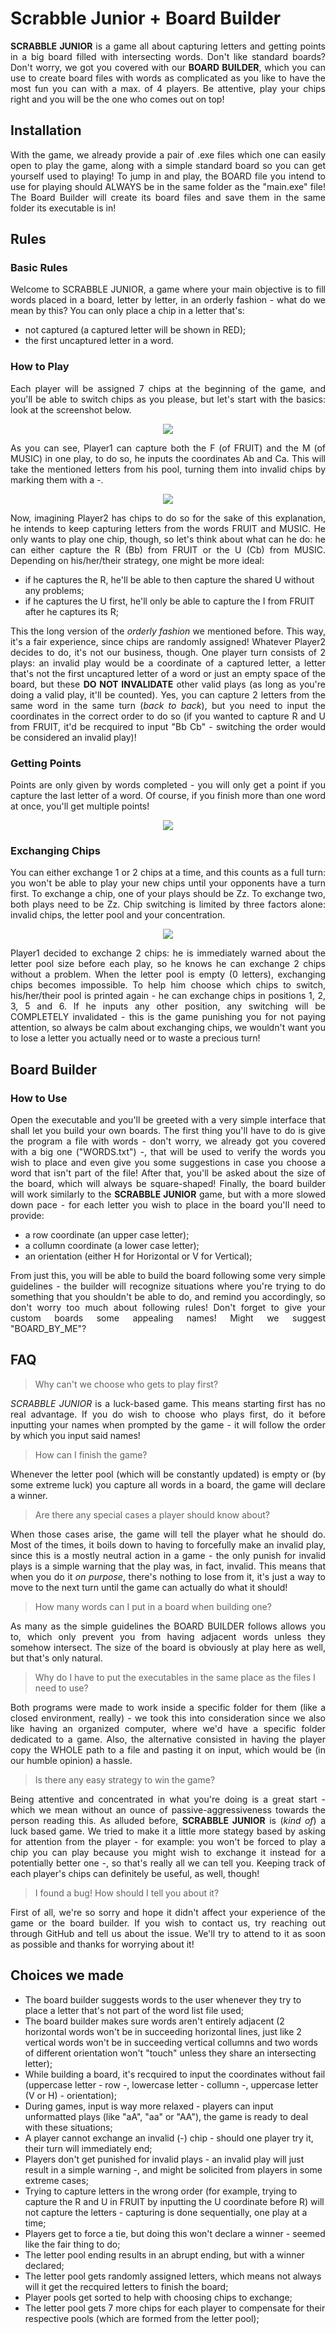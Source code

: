 # Scrabble Junior + Board Builder

<p align="justify">
<strong>SCRABBLE JUNIOR</strong> is a game all about capturing letters and getting points in a big board filled with intersecting words. Don't like standard boards? Don't worry, we got you covered with our <strong>BOARD BUILDER</strong>, which you can use to create board files with words as complicated as you like to have the most fun you can with a max. of 4 players. Be attentive, play your chips right and you will be the one who comes out on top!
</p>

## <strong>Installation</strong>

<p align="justify">
With the game, we already provide a pair of .exe files which one can easily open to play the game, along with a simple standard board so you can get yourself used to playing! To jump in and play, the BOARD file you intend to use for playing should ALWAYS be in the same folder as the "main.exe" file!
The Board Builder will create its board files and save them in the same folder its executable is in!
</p>

## <strong>Rules</strong>

### <strong>Basic Rules</strong>
<p align="justify">
Welcome to SCRABBLE JUNIOR, a game where your main objective is to fill words placed in a board, letter by letter, in an orderly fashion - what do we mean by this? You can only place a chip in a letter that's:<ul>
<li>not captured (a captured letter will be shown in RED);</li>
<li>the first uncaptured letter in a word.</li></ul>
</p>

### <strong>How to Play</strong>
<p align="justify">
Each player will be assigned 7 chips at the beginning of the game, and you'll be able to switch chips as you please, but let's start with the basics: look at the screenshot below.
</p>

<p align="center">
  <img src="https://user-images.githubusercontent.com/64466406/81388100-b1b22300-910f-11ea-8054-a6bd9cb36e6c.png">
</p>

<p align="justify">
As you can see, Player1 can capture both the F (of FRUIT) and the M (of MUSIC) in one play, to do so, he inputs the coordinates Ab and Ca. This will take the mentioned letters from his pool, turning them into invalid chips by marking them with a -.
</p>

<p align="center">
  <img src="https://user-images.githubusercontent.com/64466406/81388458-3ac95a00-9110-11ea-8aae-602e776dddd5.png">
</p>

<p align="justify">
Now, imagining Player2 has chips to do so for the sake of this explanation, he intends to keep capturing letters from the words FRUIT and MUSIC. He only wants to play one chip, though, so let's think about what can he do: he can either capture the R (Bb) from FRUIT or the U (Cb) from MUSIC. Depending on his/her/their strategy, one might be more ideal:
</p>
<ul>
<li>if he captures the R, he'll be able to then capture the shared U without any problems;</li>
<li>if he captures the U first, he'll only be able to capture the I from FRUIT after he captures its R;</li></ul>
<p align="justify">
  This the long version of the <em>orderly fashion</em> we mentioned before. This way, it's a fair experience, since chips are randomly assigned!
Whatever Player2 decides to do, it's not our business, though. One player turn consists of 2 plays: an invalid play would be a coordinate of a captured letter, a letter that's not the first uncaptured letter of a word or just an empty space of the board, but these <strong>DO NOT INVALIDATE</strong> other valid plays (as long as you're doing a valid play, it'll be counted). Yes, you can capture 2 letters from the same word in the same turn (<em>back to back</em>), but you need to input the coordinates in the correct order to do so (if you wanted to capture R and U from FRUIT, it'd be recquired to input "Bb Cb" - switching the order would be considered an invalid play)!
</p>

### <strong>Getting Points</strong>
<p align="justify">
Points are only given by words completed - you will only get a point if you capture the last letter of a word. Of course, if you finish more than one word at once, you'll get multiple points!
</p>

<p align="center">
  <img src="https://user-images.githubusercontent.com/64466406/81389602-035bad00-9112-11ea-8388-7560f0fc2a5a.png">
</p>

### <strong>Exchanging Chips</strong>
<p align="justify">
You can either exchange 1 or 2 chips at a time, and this counts as a full turn: you won't be able to play your new chips until your opponents have a turn first. To exchange a chip, one of your plays should be Zz. To exchange two, both plays need to be Zz. Chip switching is limited by three factors alone: invalid chips, the letter pool and your concentration.
</p>

<p align="center">
  <img src="https://user-images.githubusercontent.com/64466406/81389700-27b78980-9112-11ea-9b06-62ae8b221a55.png">
</p>

<p align="justify">
Player1 decided to exchange 2 chips: he is immediately warned about the letter pool size before each play, so he knows he can exchange 2 chips without a problem. When the letter pool is empty (0 letters), exchanging chips becomes impossible. To help him choose which chips to switch, his/her/their pool is printed again - he can exchange chips in positions 1, 2, 3, 5 and 6.
If he inputs any other position, any switching will be COMPLETELY invalidated - this is the game punishing you for not paying attention, so always be calm about exchanging chips, we wouldn't want you to lose a letter you actually need or to waste a precious turn!
</p>

## Board Builder

### How to Use
<p align="justify">
Open the executable and you'll be greeted with a very simple interface that shall let you build your own boards. The first thing you'll have to do is give the program a file with words - don't worry, we already got you covered with a big one ("WORDS.txt") -, that will be used to verify the words you wish to place and even give you some suggestions in case you choose a word that isn't part of the file! After that, you'll be asked about the size of the board, which will always be square-shaped! Finally, the board builder will work similarly to the <strong>SCRABBLE JUNIOR</strong> game, but with a more slowed down pace - for each letter you wish to place in the board you'll need to provide:
</p>
<ul>
<li>a row coordinate (an upper case letter);</li>
<li>a collumn coordinate (a lower case letter);</li>
<li>an orientation (either H for Horizontal or V for Vertical);</li>
</ul>
<p align="justify">
From just this, you will be able to build the board following some very simple guidelines - the builder will recognize situations where you're trying to do something that you shouldn't be able to do, and remind you accordingly, so don't worry too much about following rules! Don't forget to give your custom boards some appealing names! Might we suggest "BOARD_BY_ME"?
</p>

## FAQ
> Why can't we choose who gets to play first?
<p align="justify">
<em>SCRABBLE JUNIOR</em> is a luck-based game. This means starting first has no real advantage. If you do wish to choose who plays first, do it before inputting your names when prompted by the game - it will follow the order by which you input said names!
</p>

> How can I finish the game?
<p align="justify">
Whenever the letter pool (which will be constantly updated) is empty or (by some extreme luck) you capture all words in a board, the game will declare a winner. 
</p>

> Are there any special cases a player should know about?
<p align="justify">
When those cases arise, the game will tell the player what he should do. Most of the times, it boils down to having to forcefully make an invalid play, since this is a mostly neutral action in a game - the only punish for invalid plays is a simple warning that the play was, in fact, invalid. This means that when you do it <em>on purpose</em>, there's nothing to lose from it, it's just a way to move to the next turn until the game can actually do what it should!
</p>

> How many words can I put in a board when building one?
<p align="justify">
As many as the simple guidelines the BOARD BUILDER follows allows you to, which only prevent you from having adjacent words unless they somehow intersect. The size of the board is obviously at play here as well, but that's only natural.
</p>

> Why do I have to put the executables in the same place as the files I need to use?
<p align= "justify">
Both programs were made to work inside a specific folder for them (like a closed environment, really) - we took this into consideration since we also like having an organized computer, where we'd have a specific folder dedicated to a game. Also, the alternative consisted in having the player copy the WHOLE path to a file and pasting it on input, which would be (in our humble opinion) a hassle.
</p>

> Is there any easy strategy to win the game?
<p align= "justify">
Being attentive and concentrated in what you're doing is a great start - which we mean without an ounce of passive-aggressiveness towards the person reading this. As alluded before, <strong>SCRABBLE JUNIOR</strong> is (<em>kind of</em>) a luck based game. We tried to make it a little more stategy based by asking for attention from the player - for example: you won't be forced to play a chip you can play because you might wish to exchange it instead for a potentially better one -, so that's really all we can tell you. Keeping track of each player's chips can definitely be useful, as well, though!
</p>

> I found a bug! How should I tell you about it?
<p align= "justify">
First of all, we're so sorry and hope it didn't affect your experience of the game or the board builder. If you wish to contact us, try reaching out through GitHub and tell us about the issue. We'll try to attend to it as soon as possible and thanks for worrying about it!
</p>


## Choices we made
<ul>
<li>The board builder suggests words to the user whenever they try to place a letter that's not part of the word list file used;</li>
<li>The board builder makes sure words aren't entirely adjacent (2 horizontal words won't be in succeeding horizontal lines, just like 2 vertical words won't be in succeeding vertical collumns and two words of different orientation won't "touch" unless they share an intersecting letter);</li>
<li>While building a board, it's recquired to input the coordinates without fail (uppercase letter - row -, lowercase letter - collumn -, uppercase letter (V or H) - orientation);</li>
<li>During games, input is way more relaxed - players can input unformatted plays (like "aA", "aa" or "AA"), the game is ready to deal with these situations;</li>
<li>A player cannot exchange an invalid (-) chip - should one player try it, their turn will immediately end;</li>
<li>Players don't get punished for invalid plays - an invalid play will just result in a simple warning -, and might be solicited from players in some extreme cases;</li>
<li>Trying to capture letters in the wrong order (for example, trying to capture the R and U in FRUIT by inputting the U coordinate before R) will not capture the letters - capturing is done sequentially, one play at a time;</li>
<li>Players get to force a tie, but doing this won't declare a winner - seemed like the fair thing to do;</li>
<li>The letter pool ending results in an abrupt ending, but with a winner declared;</li>
<li>The letter pool gets randomly assigned letters, which means not always will it get the recquired letters to finish the board;</li>
<li>Player pools get sorted to help with choosing chips to exchange;</li>
<li>The letter pool gets 7 more chips for each player to compensate for their respective pools (which are formed from the letter pool);</li>
</ul>